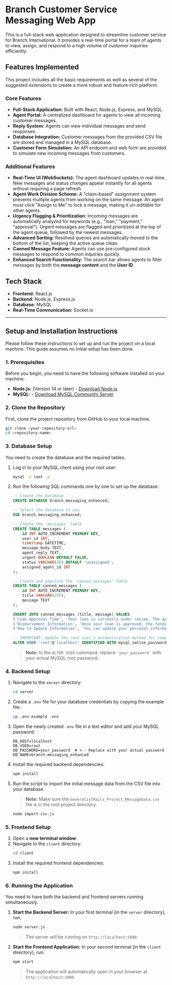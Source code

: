 # Branch Customer Service Messaging Web App

This is a full-stack web application designed to streamline customer service for Branch International. It provides a real-time portal for a team of agents to view, assign, and respond to a high volume of customer inquiries efficiently.

## Features Implemented

This project includes all the basic requirements as well as several of the suggested extensions to create a more robust and feature-rich platform.

### Core Features
- **Full-Stack Application:** Built with React, Node.js, Express, and MySQL.
- **Agent Portal:** A centralized dashboard for agents to view all incoming customer messages.
- **Reply System:** Agents can view individual messages and send responses.
- **Database Integration:** Customer messages from the provided CSV file are stored and managed in a MySQL database.
- **Customer Form Simulation:** An API endpoint and web form are provided to simulate new incoming messages from customers.

### Additional Features
- **Real-Time UI (WebSockets):** The agent dashboard updates in real-time. New messages and status changes appear instantly for all agents without requiring a page refresh.
- **Agent Work Division Scheme:** A "claim-based" assignment system prevents multiple agents from working on the same message. An agent must click "Assign to Me" to lock a message, making it un-editable for other agents.
- **Urgency Flagging & Prioritization:** Incoming messages are automatically analyzed for keywords (e.g., "loan," "payment," "approval"). Urgent messages are flagged and prioritized at the top of the agent queue, followed by the newest messages.
- **Advanced Sorting:** Resolved queries are automatically moved to the bottom of the list, keeping the active queue clean.
- **Canned Message Feature:** Agents can use pre-configured stock messages to respond to common inquiries quickly.
- **Enhanced Search Functionality:** The search bar allows agents to filter messages by both the **message content** and the **User ID**.

## Tech Stack

- **Frontend:** React.js
- **Backend:** Node.js, Express.js
- **Database:** MySQL
- **Real-Time Communication:** Socket.io

---

## Setup and Installation Instructions

Please follow these instructions to set up and run the project on a local machine. This guide assumes no initial setup has been done.

### 1. Prerequisites

Before you begin, you need to have the following software installed on your machine:

- **Node.js:** (Version 14 or later) - [Download Node.js](https://nodejs.org/en/download/)
- **MySQL:** - [Download MySQL Community Server](https://dev.mysql.com/downloads/mysql/)

### 2. Clone the Repository

First, clone the project repository from GitHub to your local machine.
```bash
git clone <your-repository-url>
cd <repository-name>
```
### 3. Database Setup

You need to create the database and the required tables.

1.  Log in to your MySQL client using your root user:
    ```bash
    mysql -u root -p
    ```
2.  Run the following SQL commands one by one to set up the database.

    ```sql
    -- Create the database
    CREATE DATABASE branch_messaging_enhanced;

    -- Select the database to use
    USE branch_messaging_enhanced;

    -- Create the 'messages' table
    CREATE TABLE messages (
        id INT AUTO_INCREMENT PRIMARY KEY,
        user_id INT,
        timestamp DATETIME,
        message_body TEXT,
        agent_reply TEXT,
        urgent BOOLEAN DEFAULT FALSE,
        status VARCHAR(20) DEFAULT 'unassigned',
        assigned_agent_id INT
    );

    -- Create and populate the 'canned_messages' table
    CREATE TABLE canned_messages (
        id INT AUTO_INCREMENT PRIMARY KEY,
        title VARCHAR(255),
        message TEXT
    );

    INSERT INTO canned_messages (title, message) VALUES
    ('Loan Approval Time', 'Your loan is currently under review. The approval process typically takes 24-48 hours. We appreciate your patience.'),
    ('Disbursement Information', 'Once your loan is approved, the funds will be disbursed to your registered mobile money account within a few hours.'),
    ('How to Update Information', 'You can update your personal information in the "Profile" section of the app. Please ensure all details are accurate.');

    -- IMPORTANT: Update the root user's authentication method for compatibility
    ALTER USER 'root'@'localhost' IDENTIFIED WITH mysql_native_password BY 'your_password';
    ```
    > **Note:** In the `ALTER USER` command, replace `'your_password'` with your actual MySQL root password.

### 4. Backend Setup

1.  Navigate to the `server` directory:
    ```bash
    cd server
    ```
2.  Create a `.env` file for your database credentials by copying the example file:
    ```bash
    cp .env.example .env
    ```
3.  Open the newly created `.env` file in a text editor and add your MySQL password:
    ```
    DB_HOST=localhost
    DB_USER=root
    DB_PASSWORD=your_password  # <-- Replace with your actual password
    DB_NAME=branch_messaging_enhanced
    ```
4.  Install the required backend dependencies:
    ```bash
    npm install
    ```
5.  Run the script to import the initial message data from the CSV file into your database.
    > **Note:** Make sure the `GeneralistRails_Project_MessageData.csv` file is in the root project directory.
    ```bash
    node import-csv.js
    ```

### 5. Frontend Setup

1.  Open a **new terminal window**.
2.  Navigate to the `client` directory:
    ```bash
    cd client
    ```
3.  Install the required frontend dependencies:
    ```bash
    npm install
    ```

### 6. Running the Application

You need to have both the backend and frontend servers running simultaneously.

1.  **Start the Backend Server:** In your first terminal (in the `server` directory), run:
    ```bash
    node server.js
    ```
    > The server will be running on `http://localhost:5000`.

2.  **Start the Frontend Application:** In your second terminal (in the `client` directory), run:
    ```bash
    npm start
    ```
    > The application will automatically open in your browser at `http://localhost:3000`.
